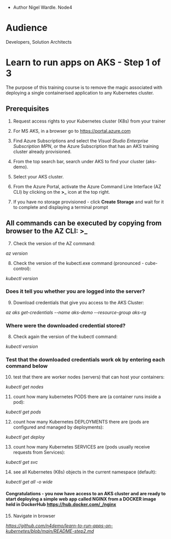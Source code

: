 - Author Nigel Wardle. Node4

# Audience
Developers, Solution Architects  

# Learn to run apps on AKS - Step 1 of 3

The purpose of this training course is to remove the magic associated with deploying a single containerised application to any Kubernetes cluster.

## Prerequisites

1. Request access rights to your Kubernetes cluster (K8s) from your trainer
2. For MS AKS, in a browser go to https://portal.azure.com
3. Find Azure Subscriptions and select the *Visual Studio Enterprise Subscription MPN*, or the Azure Subscription that has an AKS training cluster already provisioned.  
4. From the top search bar, search under AKS to find your cluster (aks-demo).
5. Select your AKS cluster.

6. From the Azure Portal, activate the Azure Command Line Interface (AZ CLI) by clicking on the  **>_** icon at the top right.

7. If you have no storage provisioned - click **Create Storage** and wait for it to complete and displaying a terminal prompt

## All commands can be executed by copying from browser to the AZ CLI: >_

7. Check the version of the AZ command:

*az version*

8. Check the version of the kubectl.exe command (pronounced - cube-control):

*kubectl version*

### Does it tell you whether you are logged into the server?

9. Download credentials that give you access to the AKS Cluster:

*az aks get-credentials --name aks-demo --resource-group aks-rg*

### Where were the downloaded credential stored?

8. Check again the version of the kubectl command:

*kubectl version*

### Test that the downloaded credentials work ok by entering each command below

10. test that there are worker nodes (servers) that can host your containers:

*kubectl get nodes*

11. count how many  kubernetes PODS there are (a container runs inside a pod):

*kubectl get pods*

12. count how many Kubernetes DEPLOYMENTS there are (pods are configured and managed by deployments):

*kubectl get deploy*

13. count how many Kubernetes SERVICES are (pods usually receive requests from Services):

*kubectl get svc*

14. see all Kubernetes (K8s) objects in the current namespace (default):

*kubectl get all -o wide*

#### Congratulations - you now have access to an AKS cluster and are ready to start deploying a simple web app called NGINX from a DOCKER image held in DockerHub https://hub.docker.com/_/nginx

15. Navigate in browser

*https://github.com/n4demo/learn-to-run-apps-on-kubernetes/blob/main/README-step2.md*







